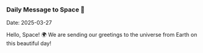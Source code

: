 ### Daily Message to Space 🌌
Date: 2025-03-27

Hello, Space! 🌍 We are sending our greetings to the universe from Earth on this beautiful day!
